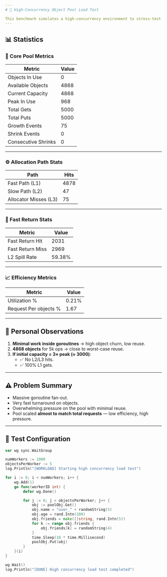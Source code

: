```yaml
---
# 🧪 High-Concurrency Object Pool Load Test

This benchmark simulates a high-concurrency environment to stress-test an object pool implementation. The primary goal is to evaluate **reuse efficiency**, **scalability**, and **memory behavior** under load with minimal work per operation.
---
```


## 📊 Statistics

### 🧠 Core Pool Metrics

| Metric              | Value |
| ------------------- | ----- |
| Objects In Use      | 0     |
| Available Objects   | 4868  |
| Current Capacity    | 4868  |
| Peak In Use         | 968   |
| Total Gets          | 5000  |
| Total Puts          | 5000  |
| Growth Events       | 75    |
| Shrink Events       | 0     |
| Consecutive Shrinks | 0     |

---

### ⚙️ Allocation Path Stats

| Path                  | Hits |
| --------------------- | ---- |
| Fast Path (L1)        | 4878 |
| Slow Path (L2)        | 47   |
| Allocator Misses (L3) | 75   |

---

### 🔁 Fast Return Stats

| Metric           | Value  |
| ---------------- | ------ |
| Fast Return Hit  | 2031   |
| Fast Return Miss | 2969   |
| L2 Spill Rate    | 59.38% |

---

### 📈 Efficiency Metrics

| Metric                | Value |
| --------------------- | ----- |
| Utilization %         | 0.21% |
| Request Per objects % | 1.67  |

---

## 🧠 Personal Observations

1. **Minimal work inside goroutines** → high object churn, low reuse.
2. **4868 objects** for 5k ops → close to worst-case reuse.
3. **If initial capacity = 3× peak (≈ 3000)**:
   - ✅ No L2/L3 hits.
   - ✅ 100% L1 gets.

---

## ⚠️ Problem Summary

- Massive goroutine fan-out.
- Very fast turnaround on objects.
- Overwhelming pressure on the pool with minimal reuse.
- Pool scaled **almost to match total requests** — low efficiency, high pressure.

---

## 🧪 Test Configuration

```go
var wg sync.WaitGroup

numWorkers := 1000
objectsPerWorker := 5
log.Println("[WORKLOAD] Starting high concurrency load test")

for i := 0; i < numWorkers; i++ {
	wg.Add(1)
	go func(workerID int) {
		defer wg.Done()

		for j := 0; j < objectsPerWorker; j++ {
			obj := poolObj.Get()
			obj.name = "user_" + randomString(5)
			obj.age = rand.Intn(100)
			obj.friends = make([]string, rand.Intn(5))
			for k := range obj.friends {
				obj.friends[k] = randomString(4)
			}
			time.Sleep(10 * time.Millisecond)
			poolObj.Put(obj)
		}
	}(i)
}

wg.Wait()
log.Println("[DONE] High concurrency load test completed")
```
